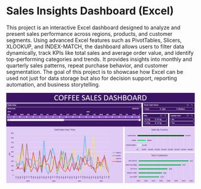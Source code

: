 # Sales Insights Dashboard (Excel)
This project is an interactive Excel dashboard designed to analyze and present sales performance across regions, products, and customer segments. Using advanced Excel features such as PivotTables, Slicers, XLOOKUP, and INDEX-MATCH, the dashboard allows users to filter data dynamically, track KPIs like total sales and average order value, and identify top-performing categories and trends. It provides insights into monthly and quarterly sales patterns, repeat purchase behavior, and customer segmentation. The goal of this project is to showcase how Excel can be used not just for data storage but also for decision support, reporting automation, and business storytelling.

![Sales Dashboard](./Sales_Dashboard.png)


